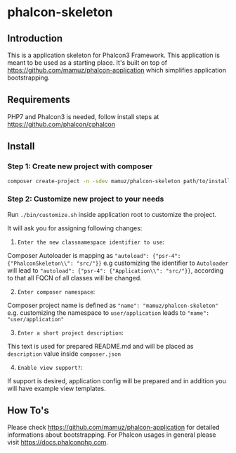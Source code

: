 # phalcon-skeleton

## Introduction

This is a application skeleton for Phalcon3 Framework.
This application is meant to be used as a starting place.
It's built on top of https://github.com/mamuz/phalcon-application which simplifies application bootstrapping.

## Requirements

PHP7 and Phalcon3 is needed, follow install steps at https://github.com/phalcon/cphalcon

## Install

### Step 1: Create new project with composer
 
```sh
composer create-project -n -sdev mamuz/phalcon-skeleton path/to/install
```

### Step 2: Customize new project to your needs

Run `./bin/customize.sh` inside application root to customize the project.

It will ask you for assigning following changes:

1. `Enter the new classnamespace identifier to use`:

Composer Autoloader is mapping as `"autoload": {"psr-4": {"PhalconSkeleton\\": "src/"}}`
e.g customizing the identifier to `Autoloader` will lead to `"autoload": {"psr-4": {"Application\\": "src/"}}`,
according to that all FQCN of all classes will be changed.

2. `Enter composer namespace`:

Composer project name is defined as `"name": "mamuz/phalcon-skeleton"`
e.g. customizing the namespace to `user/application` leads to `"name": "user/application"`

3. `Enter a short project description`:

This text is used for prepared README.md and will be placed as `description` value inside `composer.json`

4. `Enable view support?`:

If support is desired, application config will be prepared and in addition you will have example view templates.

## How To's

Please check https://github.com/mamuz/phalcon-application for detailed informations about bootstrapping.
For Phalcon usages in general please visit https://docs.phalconphp.com.
